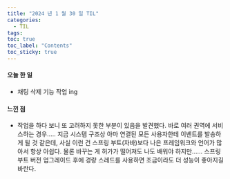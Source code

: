 ```yaml
---
title: "2024 년 1 월 30 일 TIL"
categories:
  - TIL
tags:
toc: true
toc_label: "Contents"
toc_sticky: true
---
```


#### 오늘 한 일

* 채팅 삭제 기능 작업 ing



#### 느낀 점

* 작업을 하다 보니 또 고려하지 못한 부분이 있음을 발견했다. 바로 여러 권역에 서비스하는 경우..... 지금 시스템 구조상 아마 연결된 모든 사용자한테 이벤트를 발송하게 될 것 같은데, 사실 이런 건 스프링 부트(자바)보다 나은 프레임워크와 언어가 많아서 항상 아쉽다. 물론 바꾸는 게 허가가 떨어져도 나도 배워야 하지만...... 스프링 부트 버전 업그레이드 후에 경량 스레드를 사용하면 조금이라도 더 성능이 좋아지길 바란다.